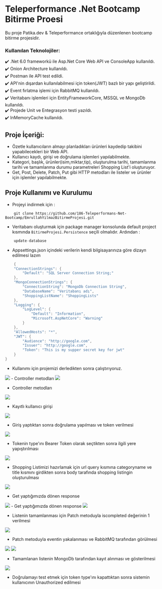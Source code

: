 # Teleperformance .Net Bootcamp Bitirme Proesi

Bu proje Patika.dev & Teleperformance ortaklığıyla düzenlenen bootcamp bitirme projesidir.

### Kullanılan Teknolojiler:
:heavy_check_mark: .Net 6.0 frameworkü ile Asp.Net Core Web API ve ConsoleApp kullanıldı.<br>
:heavy_check_mark: Onion Architecture kullanıldı.<br>
:heavy_check_mark: Postman ile API test edildi.<br>
:heavy_check_mark: API'nin dışardan kullanılabilmesi için token(JWT) bazlı bir yapı geliştirildi.<br>
:heavy_check_mark: Event fırlatma işlemi için RabbitMQ kullanıldı.<br>
:heavy_check_mark: Veritabanı işlemleri için EntityFrameworkCore, MSSQL ve MongoDb kullanıldı.<br>
:heavy_check_mark: Projede Unit ve Entegrasyon testi yazıldı.<br>
:heavy_check_mark: InMemoryCache kullanıldı.<br>

## Proje İçeriği:
- Özetle kullanıcıların almayı planladıkları ürünleri kaydedip takibini yapabilecekleri bir Web API.
- Kullanıcı kaydı, girişi ve doğrulama işlemleri yapılabilmekte.
- Kategori, başlık, ürünler(isim,miktar,tip), oluşturulma tarihi, tamamlanma tarihi ve tamamlanma durumu parametreleri Shopping List'i oluşturuyor.
- Get, Post, Delete, Patch, Put gibi HTTP metodları ile listeler ve ürünler için işlemler yapılabilmekte.

## Proje Kullanımı ve Kurulumu

- Projeyi indirmek için :
```
    git clone https://github.com/186-Teleperformans-Net-Bootcamp/EmrullahYilmazBitirmeProjesi.git
```

- Veritabanı oluşturmak için package manager konsolunda default project kısmında `BitirmeProjesi.Persistence` seçili olmalıdır. Ardından :
```c
    update-database
```

- Appsettings.json içindeki verilerin kendi bilgisayarınıza göre dizayn edilmesi lazım
```c
    {
    "ConnectionStrings": {
        "Default": "SQL Server Connection String;"
    },
    "MongoConnectionStrings": {
        "ConnectionString": "MongoDb Connection String",
        "DatabaseName": "Veritabanı adı",
        "ShoppingListName": "ShoppingLists"
    },
    "Logging": {
        "LogLevel": {
            "Default": "Information",
            "Microsoft.AspNetCore": "Warning"
        }
    },
    "AllowedHosts": "*",
    "JWT": {
        "Audience": "http://google.com",
        "Issuer": "http://google.com",
        "Token": "This is my supper secret key for jwt"
    }
}
```

- Kullanımı için projemizi derledikten sonra çalıştırıyoruz.

<img src="https://github.com/186-Teleperformans-Net-Bootcamp/EmrullahYilmazBitirmeProjesi/blob/master/Media/swagger1.png"/>
- Controller metodları

<img src="https://github.com/186-Teleperformans-Net-Bootcamp/EmrullahYilmazBitirmeProjesi/blob/master/Media/swagger2.png"/>

- Controller metodları

<img src="https://github.com/186-Teleperformans-Net-Bootcamp/EmrullahYilmazBitirmeProjesi/blob/master/Media/postman1.png"/>

- Kayıtlı kullanıcı girişi 

<img src="https://github.com/186-Teleperformans-Net-Bootcamp/EmrullahYilmazBitirmeProjesi/blob/master/Media/postman2.png"/>

- Giriş yaptıktan sonra doğrulama yapılması ve token verilmesi

<img src="https://github.com/186-Teleperformans-Net-Bootcamp/EmrullahYilmazBitirmeProjesi/blob/master/Media/postman3.png"/>

- Tokenin type'ını Bearer Token olarak seçtikten sonra ilgili yere yapıştırılması

<img src="https://github.com/186-Teleperformans-Net-Bootcamp/EmrullahYilmazBitirmeProjesi/blob/master/Media/postman4.png"/>

- Shopping Listimizi hazırlamak için url query kısmına categoryname ve title kısmını girdikten sonra body tarafında shopping listingin oluşturulması

<img src="https://github.com/186-Teleperformans-Net-Bootcamp/EmrullahYilmazBitirmeProjesi/blob/master/Media/postman5.png"/>

- Get yaptığımızda dönen response

<img src="https://github.com/186-Teleperformans-Net-Bootcamp/EmrullahYilmazBitirmeProjesi/blob/master/Media/postman6.png"/>
- Get yaptığımızda dönen response

<img src="https://github.com/186-Teleperformans-Net-Bootcamp/EmrullahYilmazBitirmeProjesi/blob/master/Media/postman7.png"/>

- Listenin tamamlanması için Patch metoduyla iscompleted değerinin 1 verilmesi

<img src="https://github.com/186-Teleperformans-Net-Bootcamp/EmrullahYilmazBitirmeProjesi/blob/master/Media/rabbitmq.png"/>

- Patch metoduyla eventin yakalanması ve RabbitMQ tarafından görülmesi

<img src="https://github.com/186-Teleperformans-Net-Bootcamp/EmrullahYilmazBitirmeProjesi/blob/master/Media/rabbitmq2.png"/>

<img src="https://github.com/186-Teleperformans-Net-Bootcamp/EmrullahYilmazBitirmeProjesi/blob/master/Media/mongo.png"/>

- Tamamlanan listenin MongoDb tarafından kayıt alınması ve gösterilmesi

<img src="https://github.com/186-Teleperformans-Net-Bootcamp/EmrullahYilmazBitirmeProjesi/blob/master/Media/postman8.png"/>

- Doğrulamayı test etmek için token type'ını kapattıktan sonra sistemin kullanıcının Unauthorized edilmesi




	